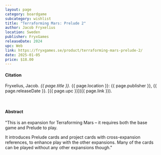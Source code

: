 ```yaml
---
layout: page
category: boardgame
subcategory: wishlist
title: "Terraforming Mars: Prelude 2"
author: Jacob Fryxelius
location: Sweden
publisher: FryxGames
releaseDate: 2024
upc: Web
link: https://fryxgames.se/product/terraforming-mars-prelude-2/
date: 2025-01-05
price: $18.00
---
```


#### Citation

Fryxelius, Jacob. *{{ page.title }}.* {{ page.location }}: {{ page.publisher }}, {{ page.releaseDate }}. [{{ page.upc }}]({{ page.link }}).

<br>


#### Abstract

"This is an expansion for Terraforming Mars – it requires both the base game and Prelude to play.

It introduces Prelude cards and project cards with cross-expansion references, to enhance play with the other expansions. Many of the cards can be played without any other expansions though."
